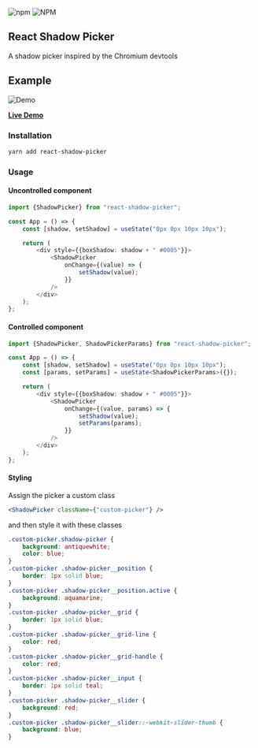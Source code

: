 ![npm](https://img.shields.io/npm/v/react-shadow-picker) ![NPM](https://img.shields.io/npm/l/react-shadow-picker)

## React Shadow Picker

A shadow picker inspired by the Chromium devtools

## Example

![Demo](https://imgur.com/mLE1L19)

[**Live Demo**](https://react-shadow-picker.now.sh)

### Installation

```sh
yarn add react-shadow-picker
```

### Usage

#### Uncontrolled component

```typescript jsx
import {ShadowPicker} from "react-shadow-picker";

const App = () => {
	const [shadow, setShadow] = useState("0px 0px 10px 10px");

	return (
		<div style={{boxShadow: shadow + " #0005"}}>
			<ShadowPicker
				onChange={(value) => {
					setShadow(value);
				}}
			/>
		</div>
	);
};
```

#### Controlled component

```typescript jsx
import {ShadowPicker, ShadowPickerParams} from "react-shadow-picker";

const App = () => {
	const [shadow, setShadow] = useState("0px 0px 10px 10px");
	const [params, setParams] = useState<ShadowPickerParams>({});

	return (
		<div style={{boxShadow: shadow + " #0005"}}>
			<ShadowPicker
				onChange={(value, params) => {
					setShadow(value);
					setParams(params);
				}}
			/>
		</div>
	);
};
```

#### Styling

Assign the picker a custom class

```jsx
<ShadowPicker className={"custom-picker"} />
```

and then style it with these classes

```css
.custom-picker.shadow-picker {
	background: antiquewhite;
	color: blue;
}
.custom-picker .shadow-picker__position {
	border: 1px solid blue;
}
.custom-picker .shadow-picker__position.active {
	background: aquamarine;
}
.custom-picker .shadow-picker__grid {
	border: 1px solid blue;
}
.custom-picker .shadow-picker__grid-line {
	color: red;
}
.custom-picker .shadow-picker__grid-handle {
	color: red;
}
.custom-picker .shadow-picker__input {
	border: 1px solid teal;
}
.custom-picker .shadow-picker__slider {
	background: red;
}
.custom-picker .shadow-picker__slider::-webkit-slider-thumb {
	background: blue;
}
```
